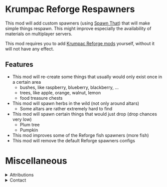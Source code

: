 # Krumpac Reforge Respawners

This mod will add custom spawners (using [Spawn That](https://valheim.thunderstore.io/package/ASharpPen/Spawn_That/)) that will make simple things respawn. This might improve especially the availability of materials on multiplayer servers.

This mod requires you to add [Krumpac Reforge mods](https://valheim.thunderstore.io/package/Krumpac/) yourself, without it will not have any effect.

## Features

* This mod will re-create some things that usually would only exist once in a certain area
  * bushes, like raspberry, blueberry, blackberry, ...
  * trees, like apple, orange, walnut, lemon
  * food treasure chests
* This mod will spawn herbs in the wild (not only around altars)
  * Some altars are rather extremely hard to find
* This mod will spawn certain things that would just drop (drop chances very low)
  * Plum tree
  * Pumpkin
* This mod improves some of the Reforge fish spawners (more fish)
* This mod will remove the default Reforge spawners configs

# Miscellaneous

<details>
  <summary>Attributions</summary>

* icon -> https://www.flaticon.com/free-icons/plant
</details>

<details>
  <summary>Contact</summary>

* https://github.com/FelixReuthlinger/Krumpac_Reforge_Respawned
* Discord: Flux#0062 (you can find me around some of the Valheim modding discords, too)
</details>
